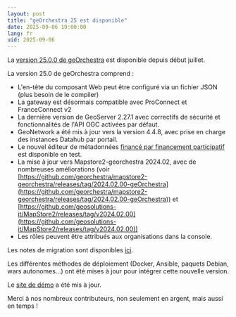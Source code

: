 ```yaml
---
layout: post
title: "geOrchestra 25 est disponible"
date: 2025-09-06 19:00:00
lang: fr
uid: 2025-09-06
---
```


La [version 25.0.0 de geOrchestra](https://github.com/georchestra/georchestra/releases/tag/25.0.0) est disponible depuis début juillet.

<!--more-->

La version 25.0 de geOrchestra comprend :

* L'en-tête du composant Web peut être configuré via un fichier JSON (plus besoin de le compiler)
* La gateway est désormais compatible avec ProConnect et FranceConnect v2
* La dernière version de GeoServer 2.27.1 avec correctifs de sécurité et fonctionnalités de l'API OGC activées par défaut. 
* GeoNetwork a été mis à jour vers la version 4.4.8, avec prise en charge des instances Datahub par portail.
* Le nouvel éditeur de métadonnées [financé par financement participatif](https://camptocamp.com/en/news-events/help-fund-the-new-geonetwork-editor) est disponible en test.
* La mise à jour vers Mapstore2-georchestra 2024.02, avec de nombreuses améliorations (voir [https://github.com/georchestra/mapstore2-georchestra/releases/tag/2024.02.00-geOrchestra](https://github.com/georchestra/mapstore2-georchestra/releases/tag/2024.02.00-geOrchestra))
et [https://github.com/geosolutions-it/MapStore2/releases/tag/v2024.02.00](https://github.com/geosolutions-it/MapStore2/releases/tag/v2024.02.00))
* Les rôles peuvent être attribués aux organisations dans la console.

Les notes de migration sont disponibles [ici](https://github.com/georchestra/georchestra/blob/25.0.x/migrations/25.0/README.md).

Les différentes méthodes de déploiement (Docker, Ansible, paquets Debian, wars autonomes…) ont été mises à jour pour intégrer cette nouvelle version.

Le [site de démo](https://demo.georchestra.org) a été mis à jour.

Merci à nos nombreux contributeurs, non seulement en argent, mais aussi en temps !